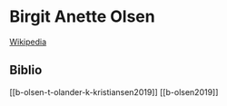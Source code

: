 # Birgit Anette Olsen
[Wikipedia](https://en.wikipedia.org/wiki/Birgit-Anette-Olsen)

## Biblio
[[b-olsen-t-olander-k-kristiansen2019]]
[[b-olsen2019]]
